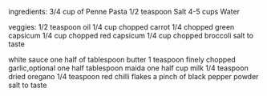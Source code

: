 ingredients:
3/4 cup of Penne Pasta
1/2 teaspoon Salt
4-5 cups Water

veggies:
1/2 teaspoon oil
1/4 cup chopped carrot
1/4 chopped green capsicum
1/4 cup chopped red capsicum
1/4 cup chopped broccoli
salt to taste

white sauce
one half of tablespoon butter 
1 teaspoon finely chopped garlic,optional
one half tablespoon maida
one half cup milk
1/4 teaspoon dried oregano 
1/4 teaspoon red chilli flakes
a pinch of black pepper powder
salt to taste
